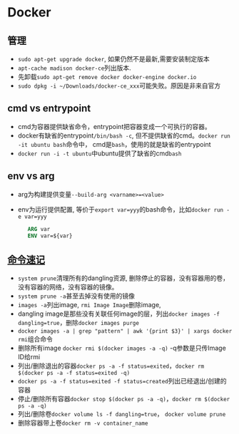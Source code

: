 # Docker

## 管理

+ `sudo apt-get upgrade docker`, 如果仍然不是最新,需要安装制定版本
+ `apt-cache madison docker-ce`列出版本.
+ 先卸载`sudo apt-get remove docker docker-engine docker.io`
+ `sudo dpkg -i ~/Downloads/docker-ce_xxx`可能失败。原因是非来自官方


## cmd vs entrypoint

+ cmd为容器提供缺省命令，entrypoint把容器变成一个可执行的容器。
+ docker有缺省的entrypoint`/bin/bash -c`, 但不提供缺省的cmd。`docker run -it ubuntu bash`命令中， cmd是`bash`，使用的就是缺省的entrypoint
+ `docker run -i -t ubuntu`中ubuntu提供了缺省的cmd`bash`

## env vs arg

+ arg为构建提供变量`--build-arg <varname>=<value>`
+ env为运行提供配置, 等价于`export var=yyy`的bash命令，比如`docker run -e var=yyy`

  ```Dockerfile
     ARG var
     ENV var=${var}
  ```

## [命令速记](https://www.digitalocean.com/community/tutorials/how-to-remove-docker-images-containers-and-volumes)

+ `system prune`清理所有的dangling资源, 删除停止的容器，没有容器用的卷，没有容器的网络，没有容器的镜像。
+ `system prune -a`甚至去掉没有使用的镜像
+ `images -a`列出image, `rmi Image Image`删除image,
+ dangling image是那些没有关联任何image的层，列出`docker images -f dangling=true`，删除`docker images purge`
+ `docker images -a | grep "pattern" | awk '{print $3}' | xargs docker rmi`组合命令
+ 删除所有image `docker rmi $(docker images -a -q)` -q参数是只传Image ID给rmi
+ 列出/删除退出的容器`docker ps -a -f status=exited`，`docker rm $(docker ps -a -f status=exited -q)`
+ `docker ps -a -f status=exited -f status=created`列出已经退出/创建的容器
+ 停止/删除所有容器`docker stop $(docker ps -a -q)`，`docker rm $(docker ps -a -q)`
+ 列出/删除卷`docker volume ls -f dangling=true`， `docker volume prune`
+ 删除容器带上卷`docker rm -v container_name`